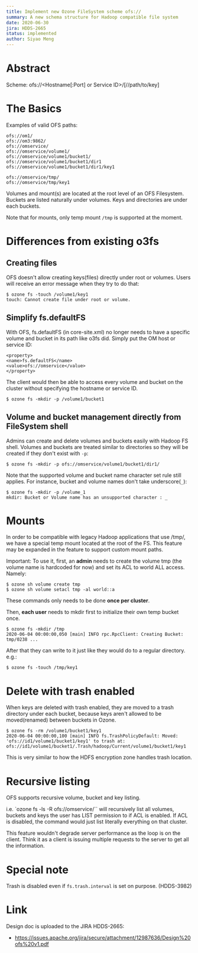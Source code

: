 ```yaml
---
title: Implement new Ozone FileSystem scheme ofs:// 
summary: A new schema structure for Hadoop compatible file system
date: 2020-06-30
jira: HDDS-2665
status: implemented
author: Siyao Meng 
---
```

<!--
  Licensed under the Apache License, Version 2.0 (the "License");
  you may not use this file except in compliance with the License.
  You may obtain a copy of the License at

   http://www.apache.org/licenses/LICENSE-2.0

  Unless required by applicable law or agreed to in writing, software
  distributed under the License is distributed on an "AS IS" BASIS,
  WITHOUT WARRANTIES OR CONDITIONS OF ANY KIND, either express or implied.
  See the License for the specific language governing permissions and
  limitations under the License. See accompanying LICENSE file.
-->

# Abstract

  Scheme: ofs://<Hostname[:Port] or Service ID>/[<volumeName>/<bucketName>/path/to/key]

# The Basics

Examples of valid OFS paths:

```
ofs://om1/
ofs://om3:9862/
ofs://omservice/
ofs://omservice/volume1/
ofs://omservice/volume1/bucket1/
ofs://omservice/volume1/bucket1/dir1
ofs://omservice/volume1/bucket1/dir1/key1

ofs://omservice/tmp/
ofs://omservice/tmp/key1
```

Volumes and mount(s) are located at the root level of an OFS Filesystem.
Buckets are listed naturally under volumes.
Keys and directories are under each buckets.

Note that for mounts, only temp mount `/tmp` is supported at the moment.

# Differences from existing o3fs

## Creating files

OFS doesn't allow creating keys(files) directly under root or volumes.
Users will receive an error message when they try to do that:

```
$ ozone fs -touch /volume1/key1
touch: Cannot create file under root or volume.
```

## Simplify fs.defaultFS

With OFS, fs.defaultFS (in core-site.xml) no longer needs to have a specific
volume and bucket in its path like o3fs did.
Simply put the OM host or service ID:

```
<property>
<name>fs.defaultFS</name>
<value>ofs://omservice</value>
</property>
```

The client would then be able to access every volume and bucket on the cluster
without specifying the hostname or service ID.

```
$ ozone fs -mkdir -p /volume1/bucket1
```

## Volume and bucket management directly from FileSystem shell

Admins can create and delete volumes and buckets easily with Hadoop FS shell.
Volumes and buckets are treated similar to directories so they will be created
if they don't exist with `-p`:

```
$ ozone fs -mkdir -p ofs://omservice/volume1/bucket1/dir1/
```

Note that the supported volume and bucket name character set rule still applies.
For instance, bucket and volume names don't take underscore(`_`):

```
$ ozone fs -mkdir -p /volume_1
mkdir: Bucket or Volume name has an unsupported character : _
```

# Mounts

In order to be compatible with legacy Hadoop applications that use /tmp/,
we have a special temp mount located at the root of the FS.
This feature may be expanded in the feature to support custom mount paths.

Important: To use it, first, an **admin** needs to create the volume tmp
(the volume name is hardcoded for now) and set its ACL to world ALL access.
Namely:

```
$ ozone sh volume create tmp
$ ozone sh volume setacl tmp -al world::a
```

These commands only needs to be done **once per cluster**.

Then, **each user** needs to mkdir first to initialize their own temp bucket
once.

```
$ ozone fs -mkdir /tmp
2020-06-04 00:00:00,050 [main] INFO rpc.RpcClient: Creating Bucket: tmp/0238 ...
```

After that they can write to it just like they would do to a regular
directory. e.g.:

```
$ ozone fs -touch /tmp/key1
```

# Delete with trash enabled

When keys are deleted with trash enabled, they are moved to a trash directory
under each bucket, because keys aren't allowed to be moved(renamed) between
buckets in Ozone.

```
$ ozone fs -rm /volume1/bucket1/key1
2020-06-04 00:00:00,100 [main] INFO fs.TrashPolicyDefault: Moved: 'ofs://id1/volume1/bucket1/key1' to trash at: ofs://id1/volume1/bucket1/.Trash/hadoop/Current/volume1/bucket1/key1
```

This is very similar to how the HDFS encryption zone handles trash location.

# Recursive listing

OFS supports recursive volume, bucket and key listing.

i.e. `ozone fs -ls -R ofs://omservice/`` will recursively list all volumes,
buckets and keys the user has LIST permission to if ACL is enabled.
If ACL is disabled, the command would just list literally everything on that
cluster.

This feature wouldn't degrade server performance as the loop is on the client.
Think it as a client is issuing multiple requests to the server to get all the
information.

# Special note

Trash is disabled even if `fs.trash.interval` is set on purpose. (HDDS-3982)

# Link

Design doc is uploaded to the JIRA HDDS-2665:

* https://issues.apache.org/jira/secure/attachment/12987636/Design%20ofs%20v1.pdf
